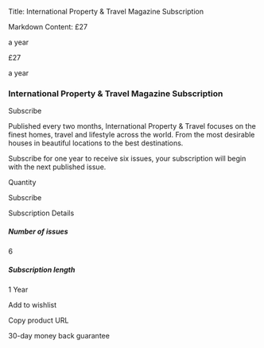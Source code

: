 Title: International Property & Travel Magazine Subscription

Markdown Content:
£27

a year

£27

a year

### International Property & Travel Magazine Subscription

Subscribe

Published every two months, International Property & Travel focuses on the finest homes, travel and lifestyle across the world. From the most desirable houses in beautiful locations to the best destinations.

Subscribe for one year to receive six issues, your subscription will begin with the next published issue.

Quantity

Subscribe

Subscription Details

##### Number of issues

6

##### Subscription length

1 Year

Add to wishlist

Copy product URL

30-day money back guarantee
